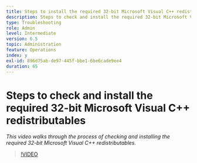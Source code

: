 ```yaml
---
title: Steps to install the required 32-bit Microsoft Visual C++ redistributables
description: Steps to check and install the required 32-bit Microsoft Visual C++ redistributables
type: Troubleshooting
role: Admin
level: Intermediate
version: 6.5
topic: Administration
feature: Operations
index: y
exl-id: 896d75ab-de97-445f-bbe1-6be6cade9ee4
duration: 65
---
```

# Steps to check and install the required 32-bit Microsoft Visual C++ redistributables

*This video walks through the process of checking and installing the required 32-bit Microsoft Visual C++ redistributables.*

>[!VIDEO](https://video.tv.adobe.com/v/335520?quality=12&learn=on)
